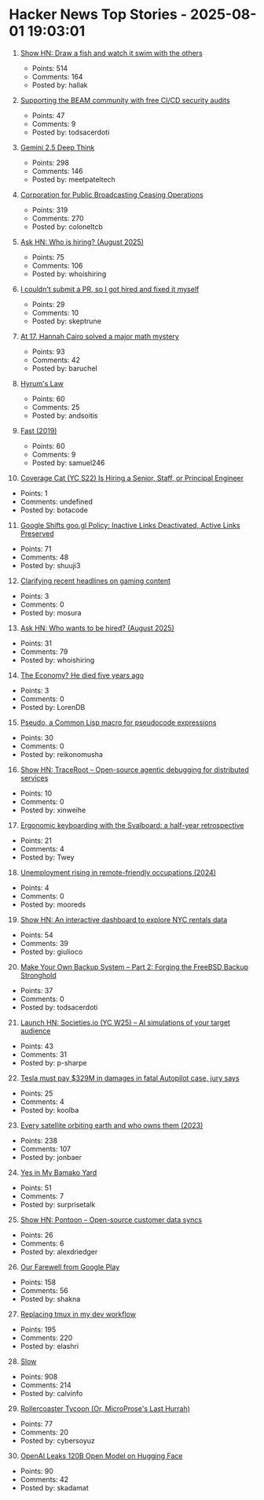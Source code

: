 # Hacker News Top Stories - 2025-08-01 19:03:01

1. [Show HN: Draw a fish and watch it swim with the others](https://drawafish.com)
   - Points: 514
   - Comments: 164
   - Posted by: hallak

2. [Supporting the BEAM community with free CI/CD security audits](https://www.erlang-solutions.com/blog/supporting-the-beam-community-with-free-ci-cd-security-audits/)
   - Points: 47
   - Comments: 9
   - Posted by: todsacerdoti

3. [Gemini 2.5 Deep Think](https://blog.google/products/gemini/gemini-2-5-deep-think/)
   - Points: 298
   - Comments: 146
   - Posted by: meetpateltech

4. [Corporation for Public Broadcasting Ceasing Operations](https://cpb.org/pressroom/Corporation-Public-Broadcasting-Addresses-Operations-Following-Loss-Federal-Funding)
   - Points: 319
   - Comments: 270
   - Posted by: coloneltcb

5. [Ask HN: Who is hiring? (August 2025)](undefined)
   - Points: 75
   - Comments: 106
   - Posted by: whoishiring

6. [I couldn't submit a PR, so I got hired and fixed it myself](https://www.skeptrune.com/posts/doing-the-little-things/)
   - Points: 29
   - Comments: 10
   - Posted by: skeptrune

7. [At 17, Hannah Cairo solved a major math mystery](https://www.quantamagazine.org/at-17-hannah-cairo-solved-a-major-math-mystery-20250801/)
   - Points: 93
   - Comments: 42
   - Posted by: baruchel

8. [Hyrum's Law](https://www.hyrumslaw.com)
   - Points: 60
   - Comments: 25
   - Posted by: andsoitis

9. [Fast (2019)](https://patrickcollison.com/fast)
   - Points: 60
   - Comments: 9
   - Posted by: samuel246

10. [Coverage Cat (YC S22) Is Hiring a Senior, Staff, or Principal Engineer](https://www.coveragecat.com/careers/engineering/software-engineer)
   - Points: 1
   - Comments: undefined
   - Posted by: botacode

11. [Google Shifts goo.gl Policy: Inactive Links Deactivated, Active Links Preserved](https://blog.google/technology/developers/googl-link-shortening-update/)
   - Points: 71
   - Comments: 48
   - Posted by: shuuji3

12. [Clarifying recent headlines on gaming content](https://www.mastercard.com/us/en/news-and-trends/press/2025/august/clarifying-recent-headlines-on-gaming-content.html)
   - Points: 3
   - Comments: 0
   - Posted by: mosura

13. [Ask HN: Who wants to be hired? (August 2025)](undefined)
   - Points: 31
   - Comments: 79
   - Posted by: whoishiring

14. [The Economy? He died five years ago](https://daverupert.com/2025/08/the-economy-he-died-five-years-ago/)
   - Points: 3
   - Comments: 0
   - Posted by: LorenDB

15. [Pseudo, a Common Lisp macro for pseudocode expressions](http://funcall.blogspot.com/2025/07/pseudo.html)
   - Points: 30
   - Comments: 0
   - Posted by: reikonomusha

16. [Show HN: TraceRoot – Open-source agentic debugging for distributed services](https://github.com/traceroot-ai/traceroot)
   - Points: 10
   - Comments: 0
   - Posted by: xinweihe

17. [Ergonomic keyboarding with the Svalboard: a half-year retrospective](https://twey.io/hci/svalboard/)
   - Points: 21
   - Comments: 4
   - Posted by: Twey

18. [Unemployment rising in remote-friendly occupations (2024)](https://jedkolko.com/2024/09/24/unemployment-rising-in-remote-friendly-occupations/)
   - Points: 4
   - Comments: 0
   - Posted by: mooreds

19. [Show HN: An interactive dashboard to explore NYC rentals data](https://leaseswap.nyc/analytics)
   - Points: 54
   - Comments: 39
   - Posted by: giulioco

20. [Make Your Own Backup System – Part 2: Forging the FreeBSD Backup Stronghold](https://it-notes.dragas.net/2025/07/29/make-your-own-backup-system-part-2-forging-the-freebsd-backup-stronghold/)
   - Points: 37
   - Comments: 0
   - Posted by: todsacerdoti

21. [Launch HN: Societies.io (YC W25) – AI simulations of your target audience](undefined)
   - Points: 43
   - Comments: 31
   - Posted by: p-sharpe

22. [Tesla must pay $329M in damages in fatal Autopilot case, jury says](https://www.cnbc.com/2025/08/01/tesla-must-pay-329-million-in-damages-in-fatal-autopilot-case.html)
   - Points: 25
   - Comments: 4
   - Posted by: koolba

23. [Every satellite orbiting earth and who owns them (2023)](https://dewesoft.com/blog/every-satellite-orbiting-earth-and-who-owns-them)
   - Points: 238
   - Comments: 107
   - Posted by: jonbaer

24. [Yes in My Bamako Yard](https://asteriskmag.com/issues/11/yes-in-my-bamako-yard)
   - Points: 51
   - Comments: 7
   - Posted by: surprisetalk

25. [Show HN: Pontoon – Open-source customer data syncs](https://github.com/pontoon-data/Pontoon)
   - Points: 26
   - Comments: 6
   - Posted by: alexdriedger

26. [Our Farewell from Google Play](https://secuso.aifb.kit.edu/english/2809.php)
   - Points: 158
   - Comments: 56
   - Posted by: shakna

27. [Replacing tmux in my dev workflow](https://bower.sh/you-might-not-need-tmux)
   - Points: 195
   - Comments: 220
   - Posted by: elashri

28. [Slow](https://michaelnotebook.com/slow/index.html)
   - Points: 908
   - Comments: 214
   - Posted by: calvinfo

29. [Rollercoaster Tycoon (Or, MicroProse's Last Hurrah)](https://www.filfre.net/2025/08/rollercoaster-tycoon-or-microproses-last-hurrah/)
   - Points: 77
   - Comments: 20
   - Posted by: cybersoyuz

30. [OpenAI Leaks 120B Open Model on Hugging Face](https://twitter.com/main_horse/status/1951201925778776530)
   - Points: 90
   - Comments: 42
   - Posted by: skadamat

